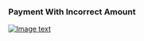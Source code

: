 ### Payment With Incorrect Amount

[![Image text]({{site.baseurl}}/assets/img/payment_amount_error.png)](https://preprod.nanoteq.com/qrinfo?qrstring=TlEyMQpOYW5vdGVxIChQVFkpIEx0ZC4Kd3d3Lm5hbm90ZXEuY29tCk5hbm90ZXEKTmVkYmFuawoxMjM0NTYKQ2hlcXVlCjk4NzY1NDMyMTAKMEJDREZHOQoxCjExMjMKOTAwLjAwCnd3dy5ncmVlbmJhbmsuY29tClhYSERxVFZ3cjlJRXBwMlpXQnVFMWk0aVlPeTZKWCtOa0FJS2s1ai9DZzBDQ3pZYkJWN0FzT1UxTkdaWENSNEtNU1k2cHlFNGhheU12TnNnR1pCbGQvWT0=)
